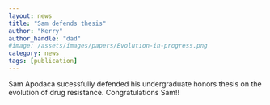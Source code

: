 ```yaml
---
layout: news
title: "Sam defends thesis"
author: "Kerry"
author_handle: "dad"
#image: /assets/images/papers/Evolution-in-progress.png
category: news
tags: [publication]
---
```

Sam Apodaca sucessfully defended his undergraduate honors thesis on the evolution of drug resistance. Congratulations Sam!!